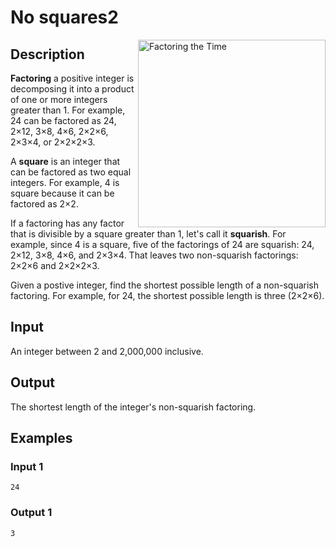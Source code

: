 # No squares2

<img align="right" src="http://imgs.xkcd.com/comics/factoring_the_time.png" title="I occasionally do this with mile markers on the highway." alt="Factoring the Time" height="300">

## Description

**Factoring** a positive integer is decomposing it into a product of one or more integers greater than 1. For example, 24 can be factored as 24, 2×12, 3×8, 4×6, 2×2×6, 2×3×4, or 2×2×2×3.

A **square** is an integer that can be factored as two equal integers. For example, 4 is square because it can be factored as 2×2.

If a factoring has any factor that is divisible by a square greater than 1, let's call it **squarish**. For example, since 4 is a square, five of the factorings of 24 are squarish: 24, 2×12, 3×8, 4×6, and 2×3×4. That leaves two non-squarish factorings: 2×2×6 and 2×2×2×3.

Given a postive integer, find the shortest possible length of a non-squarish factoring. For example, for 24, the shortest possible length is three (2×2×6).

## Input

An integer between 2 and 2,000,000 inclusive.

## Output

The shortest length of the integer's non-squarish factoring.

## Examples

### Input 1

```
24
```

### Output 1

```
3
```
